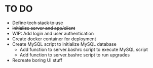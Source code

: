 # TO DO
- ~~Define tech stack to use~~
- ~~Initialize server and app/client~~
- WIP: Add login and user authentication
- Create docker container for deployment
- Create MySQL script to initialize MySQL database
    - Add function to server.bashrc script to execute MySQL script
    - Add function to server.bashrc script to run upgrades
- Recreate boring UI stuff